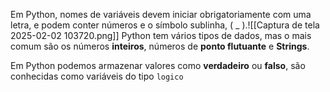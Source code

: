 Em Python, nomes de variáveis devem iniciar obrigatoriamente com uma letra, e podem conter números e o símbolo sublinha,
( _ ).![[Captura de tela 2025-02-02 103720.png]]
Python tem vários tipos de dados, mas o mais comum são os números **inteiros**, números de **ponto flutuante** e **Strings**.

Em Python podemos armazenar valores como **verdadeiro** ou **falso**, são conhecidas como variáveis do tipo ``logico`` 